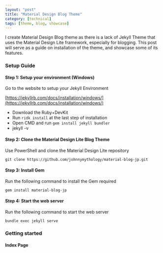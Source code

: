 ```yaml
---
layout: "post"
title: "Material Design Blog Theme"
category: [technical]
tags: [theme, blog, showcase]
---
```


I create Material Design Blog theme as there is a lack of Jekyll Theme that uses the Material Design Lite framework, especially for blogging. This post will serve as a guide on installation of the theme, and showcase some of its features. 

### Setup Guide

#### Step 1: Setup your environment (Windows)
Go to the website to setup your Jekyll Environment

[https://jekyllrb.com/docs/installation/windows/](https://jekyllrb.com/docs/installation/windows/)

- Download the Ruby+DevKit
- Run `ridk install` at the last step of installation
- Open CMD and run `gem install jekyll bundler`
- jekyll -v

#### Step 2: Clone the Material Design Lite Blog Theme
Use PowerShell and clone the Material Design Lite repository

`git clone https://github.com/johnnymythology/material-blog-jp.git`

#### Step 3: Install Gem 
Run the following command to install the Gem required

`gem install material-blog-jp`

#### Step 4: Start the web server
Run the following command to start the  web server

`bundle exec jekyll serve`

### Getting started

#### Index Page


